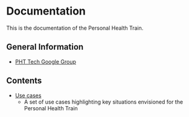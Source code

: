 # Documentation

This is the documentation of the Personal Health Train.

## General Information

- [PHT Tech Google Group](https://groups.google.com/a/go-fair.org/forum/#!forum/pht-tech)

## Contents

- [Use cases](https://github.com/PersonalHealthTrain/Documentation/wiki/Use-Cases)
    - A set of use cases highlighting key situations envisioned for the Personal Health Train
